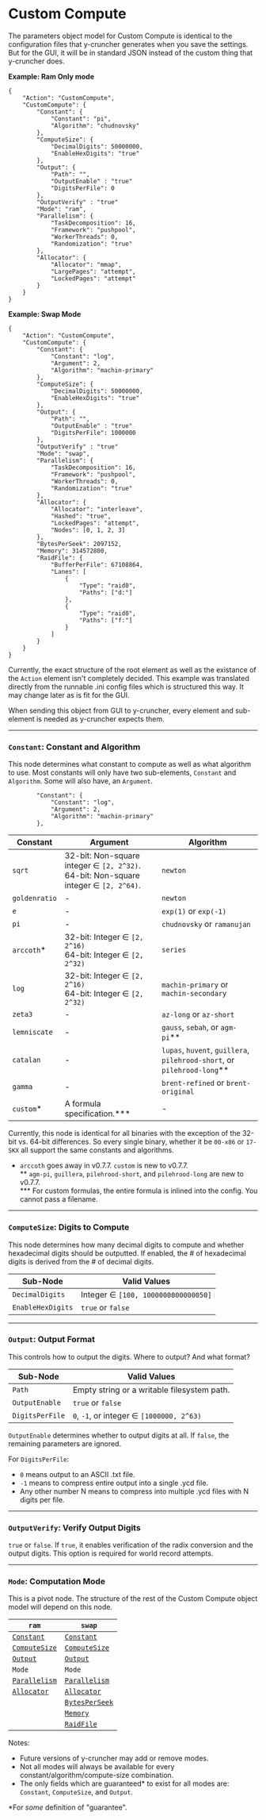 Custom Compute
=====

The parameters object model for Custom Compute is identical to the configuration files that y-cruncher generates when you save the settings.
But for the GUI, it will be in standard JSON instead of the custom thing that y-cruncher does.


**Example: Ram Only mode**

```
{
    "Action": "CustomCompute",
    "CustomCompute": {
        "Constant": {
            "Constant": "pi",
            "Algorithm": "chudnovsky"
        },
        "ComputeSize": {
            "DecimalDigits": 50000000,
            "EnableHexDigits": "true"
        },
        "Output": {
            "Path": "",
            "OutputEnable" : "true"
            "DigitsPerFile": 0
        },
        "OutputVerify" : "true"
        "Mode": "ram",
        "Parallelism": {
            "TaskDecomposition": 16,
            "Framework": "pushpool",
            "WorkerThreads": 0,
            "Randomization": "true"
        },
        "Allocator": {
            "Allocator": "mmap",
            "LargePages": "attempt",
            "LockedPages": "attempt"
        }
    }
}
```

**Example: Swap Mode**
```
{
    "Action": "CustomCompute",
    "CustomCompute": {
        "Constant": {
            "Constant": "log",
            "Argument": 2,
            "Algorithm": "machin-primary"
        },
        "ComputeSize": {
            "DecimalDigits": 50000000,
            "EnableHexDigits": "true"
        },
        "Output": {
            "Path": "",
            "OutputEnable" : "true"
            "DigitsPerFile": 1000000
        },
        "OutputVerify" : "true"
        "Mode": "swap",
        "Parallelism": {
            "TaskDecomposition": 16,
            "Framework": "pushpool",
            "WorkerThreads": 0,
            "Randomization": "true"
        },
        "Allocator": {
            "Allocator": "interleave",
            "Hashed": "true",
            "LockedPages": "attempt",
            "Nodes": [0, 1, 2, 3]
        },
        "BytesPerSeek": 2097152,
        "Memory": 314572800,
        "RaidFile": {
            "BufferPerFile": 67108864,
            "Lanes": [
                {
                    "Type": "raid0",
                    "Paths": ["d:"]
                },
                {
                    "Type": "raid0",
                    "Paths": ["f:"]
                }
            ]
        }
    }
}
```

Currently, the exact structure of the root element as well as the existance of the `Action` element isn't completely decided.
This example was translated directly from the runnable .ini config files which is structured this way.
It may change later as is fit for the GUI.

When sending this object from GUI to y-cruncher, every element and sub-element is needed as y-cruncher expects them.

-----

### `Constant`: Constant and Algorithm

This node determines what constant to compute as well as what algorithm to use.
Most constants will only have two sub-elements, `Constant` and `Algorithm`. Some will also have, an `Argument`.

```
        "Constant": {
            "Constant": "log",
            "Argument": 2,
            "Algorithm": "machin-primary"
        },
```

|Constant       |Argument|Algorithm|
|---------------|--------|---------|
|`sqrt`         |32-bit: Non-square integer ∈ `[2, 2^32)`.<br>64-bit: Non-square integer ∈ `[2, 2^64)`. | `newton` |
|`goldenratio`  | - | `newton` |
|`e`            | - | `exp(1)` or `exp(-1)` |
|`pi`           | - | `chudnovsky` or `ramanujan` |
|`arccoth`*     |32-bit: Integer ∈ `[2, 2^16)`<br>64-bit: Integer ∈ `[2, 2^32)` | `series` |
|`log`          |32-bit: Integer ∈ `[2, 2^16)`<br>64-bit: Integer ∈ `[2, 2^32)` | `machin-primary` or `machin-secondary` |
|`zeta3`        | - | `az-long` or `az-short` |
|`lemniscate`   | - | `gauss`, `sebah`, or `agm-pi`** |
|`catalan`      | - | `lupas`, `huvent`, `guillera`, `pilehrood-short`, or `pilehrood-long`** |
|`gamma`        | - | `brent-refined` or `brent-original` |
|`custom`*      | A formula specification.*** | - |

Currently, this node is identical for all binaries with the exception of the 32-bit vs. 64-bit differences.
So every single binary, whether it be `00-x86` or `17-SKX` all support the same constants and algorithms.

* `arccoth` goes away in v0.7.7. `custom` is new to v0.7.7.<br>
** `agm-pi`, `guillera`, `pilehrood-short`, and `pilehrood-long` are new to v0.7.7.<br>
*** For custom formulas, the entire formula is inlined into the config. You cannot pass a filename.

-----

### `ComputeSize`: Digits to Compute

This node determines how many decimal digits to compute and whether hexadecimal digits should be outputted.
If enabled, the # of hexadecimal digits is derived from the # of decimal digits.

|Sub-Node          |Valid Values |
|------------------|-------------|
|`DecimalDigits`   |Integer ∈ `[100, 1000000000000050]` | 
|`EnableHexDigits` |`true` or `false` |

-----

### `Output`: Output Format

This controls how to output the digits. Where to output? And what format?

|Sub-Node        |Valid Values |
|----------------|-------------|
|`Path`          |Empty string or a writable filesystem path. | 
|`OutputEnable`  |`true` or `false` |
|`DigitsPerFile` |`0`, `-1`, or integer ∈ `[1000000, 2^63)` |

`OutputEnable` determines whether to output digits at all. If `false`, the remaining parameters are ignored.

For `DigitsPerFile`:
- `0` means output to an ASCII .txt file.
- `-1` means to compress entire output into a single .ycd file.
- Any other number N means to compress into multiple .ycd files with N digits per file.

-----

### `OutputVerify`: Verify Output Digits

`true` or `false`. If `true`, it enables verification of the radix conversion and the output digits.
This option is required for world record attempts.

-----

### `Mode`: Computation Mode

This is a pivot node. The structure of the rest of the Custom Compute object model will depend on this node.

|`ram`        |`swap`        |
|-------------|--------------|
|[`Constant`](#constant-constant-and-algorithm)|[`Constant`](#constant-constant-and-algorithm)|
|[`ComputeSize`](#computesize-digits-to-compute)|[`ComputeSize`](#computesize-digits-to-compute)|
|[`Output`](#output-output-format)|[`Output`](#output-output-format)|
|`Mode`       |`Mode`        |
|[`Parallelism`](https://github.com/Mysticial/y-cruncher-GUI/blob/master/ParameterSpecs/Parallelism.md)|[`Parallelism`](https://github.com/Mysticial/y-cruncher-GUI/blob/master/ParameterSpecs/Parallelism.md)|
|[`Allocator`](https://github.com/Mysticial/y-cruncher-GUI/blob/master/ParameterSpecs/Allocator.md)|[`Allocator`](https://github.com/Mysticial/y-cruncher-GUI/blob/master/ParameterSpecs/Allocator.md)|
|             |[`BytesPerSeek`](https://github.com/Mysticial/y-cruncher-GUI/blob/master/ParameterSpecs/SwapMode.md#bytesperseek-bytes-per-seek-tuning-parameter)|
|             |[`Memory`](https://github.com/Mysticial/y-cruncher-GUI/blob/master/ParameterSpecs/SwapMode.md#memory-requested-memory-usage)|
|             |[`RaidFile`](https://github.com/Mysticial/y-cruncher-GUI/blob/master/ParameterSpecs/SwapMode.md#raidfile-swap-file-configuration)|

Notes:
- Future versions of y-cruncher may add or remove modes.
- Not all modes will always be available for every constant/algorithm/compute-size combination.
- The only fields which are guaranteed* to exist for all modes are: `Constant`, `ComputeSize`, and `Output`.

*For *some* definition of "guarantee".


